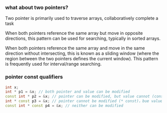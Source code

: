 
### what about two pointers?
Two pointer is primarily used to traverse arrays, collaboratively complete a task

When both pointers reference the same array but move in opposite directions, this pattern can be used 
for searching, typically in sorted arrays.

When both pointers reference the same array and move in the same direction without intersecting, 
this is known as a sliding window (where the region between the two pointers defines the current window). 
This pattern is frequently used for interval/range searching.

### pointer const qualifiers
```cpp
int x; 
int * p1 = &x; // both pointer and value can be modified
const int * p2 = &x; // pointer can be modified, but value cannot (const int) 
int * const p3 = &x; // pointer cannot be modified (* const)，bue value can
const int * const p4 = &x; // neither can be modified
```